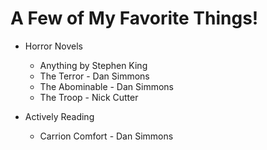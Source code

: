 # A Few of My Favorite Things!

* Horror Novels
    * Anything by Stephen King
    * The Terror - Dan Simmons
    * The Abominable - Dan Simmons
    * The Troop - Nick Cutter
   
* Actively Reading
    * Carrion Comfort - Dan Simmons
